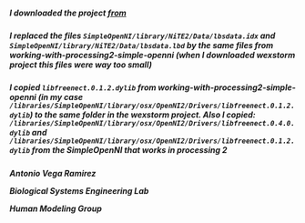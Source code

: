 ##### I downloaded the project [from](https://github.com/wexstorm/simple-openni)

##### I replaced the files ```SimpleOpenNI/library/NiTE2/Data/lbsdata.idx``` and ```SimpleOpenNI/library/NiTE2/Data/lbsdata.lbd``` by the same files from working-with-processing2-simple-openni (when I downloaded wexstorm project this files were way too small)

##### I copied ```libfreenect.0.1.2.dylib``` from working-with-processing2-simple-openni (in my case ```/libraries/SimpleOpenNI/library/osx/OpenNI2/Drivers/libfreenect.0.1.2.dylib```) to the same folder in the wexstorm project. Also I copied: ```/libraries/SimpleOpenNI/library/osx/OpenNI2/Drivers/libfreenect.0.4.0.dylib``` and ```/libraries/SimpleOpenNI/library/osx/OpenNI2/Drivers/libfreenect.0.1.2.dylib``` from the SimpleOpenNI that works in processing 2

***Antonio Vega Ramirez***

***Biological Systems Engineering Lab***

***Human Modeling Group***


